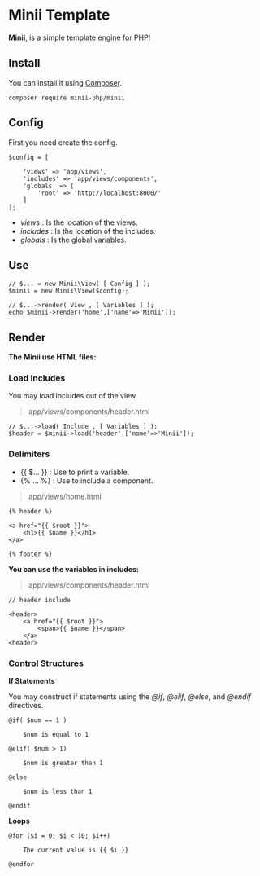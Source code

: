 # Minii Template

**Minii**, is a simple template engine for PHP!

## Install

You can install it using [Composer](https://getcomposer.org/).


	composer require minii-php/minii

## Config

First you need create the config.

    $config = [
    
        'views' => 'app/views',
        'includes' => 'app/views/components',
        'globals' => [
            'root' => 'http://localhost:8000/'
        ]
    ];

- *views* : Is the location of the views.
- *includes* : Is the location of the includes.
- *globals* : Is the global variables.

## Use

    // $... = new Minii\View( [ Config ] );
    $minii = new Minii\View($config);
    
    // $...->render( View , [ Variables ] );
    echo $minii->render('home',['name'=>'Minii']);

## Render

**The Minii use HTML files:**

### Load Includes

You may load includes out of the view.

>app/views/components/header.html

    // $...->load( Include , [ Variables ] );
    $header = $minii->load('header',['name'=>'Minii']);

### Delimiters

- {{ $... }} : Use to print a variable.
- {% ... %} : Use to include a component.

>app/views/home.html

    {% header %}
    
    <a href="{{ $root }}">
        <h1>{{ $name }}</h1>
    </a>
    
    {% footer %}

**You can use the variables in includes:**

>app/views/components/header.html

    // header include
    
    <header>
        <a href="{{ $root }}">
            <span>{{ $name }}</span>
        </a>
    <header>

### Control Structures

**If Statements**

You may construct if statements using the *@if*, *@elif*, *@else*, and *@endif* directives.

    @if( $num == 1 )
    
        $num is equal to 1
    
    @elif( $num > 1)
    
        $num is greater than 1
    
    @else
    
        $num is less than 1
    
    @endif

**Loops**

    @for ($i = 0; $i < 10; $i++)
    
        The current value is {{ $i }}
    
    @endfor
